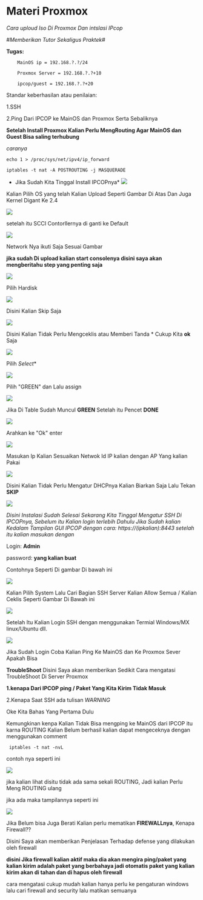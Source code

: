 # Materi Proxmox

*Cara uploud Iso Di Proxmox Dan intslasi IPcop*

 #*Memberikan Tutor Sekaligus Praktek*#

 **Tugas:** 
       
        MainOS ip = 192.168.?.?/24
        
        Proxmox Server = 192.168.?.?+10
        
        ipcop/guest = 192.168.?.?+20

   Standar keberhasilan atau penilaian: 

   1.SSH

   2.Ping Dari IPCOP ke MainOS dan Proxmox Serta Sebaliknya

**Setelah Install Proxmox Kalian Perlu MengRouting Agar MainOS dan Guest Bisa saling terhubung**

*caranya*

``` echo 1 > /proc/sys/net/ipv4/ip_forward ```

``` iptables -t nat -A POSTROUTING -j MASQUERADE ```

   * Jika Sudah Kita Tinggal Install IPCOPnya*
![](https://github.com/Cpixiee/Upload/blob/main/ss1.png)

Kalian Pilih OS yang telah Kalian Upload Seperti Gambar Di Atas Dan Juga Kernel Digant Ke 2.4 

![](https://github.com/Cpixiee/Upload/blob/main/ss2.png)

setelah itu SCCI Contorllernya di ganti ke Default

![](https://github.com/Cpixiee/Upload/blob/main/ss3.png)

Network Nya ikuti Saja Sesuai Gambar

**jika sudah Di upload kalian start consolenya disini saya akan mengberitahu step yang penting saja**

![](https://github.com/Cpixiee/Upload/blob/main/ipcop1.png)

Pilih Hardisk

![](https://github.com/Cpixiee/Upload/blob/main/ipcop2.png)

Disini Kalian Skip Saja 

![](https://github.com/Cpixiee/Upload/blob/main/ipcop3.png)

Disini Kalian Tidak Perlu Mengceklis atau Memberi Tanda * Cukup Kita **ok** Saja

![](https://github.com/Cpixiee/Upload/blob/main/ipcop4.png)

Pilih *Select**

![](https://github.com/Cpixiee/Upload/blob/main/ipcop5.png)

Pilih "GREEN" dan Lalu assign

![](https://github.com/Cpixiee/Upload/blob/main/ipcop6.png)

Jika Di Table Sudah Muncul **GREEN** Setelah itu Pencet **DONE**

![](https://github.com/Cpixiee/Upload/blob/main/ipcop6.png)

 Arahkan ke "Ok" enter

![](https://github.com/Cpixiee/Upload/blob/main/ipcop7.png)

Masukan Ip Kalian Sesuaikan Netwok Id IP kalian dengan AP Yang kalian Pakai

![](https://github.com/Cpixiee/Upload/blob/main/ipcop8.png)

Disini Kalian Tidak Perlu Mengatur DHCPnya Kalian Biarkan Saja Lalu Tekan **SKIP**

![](https://github.com/Cpixiee/Upload/blob/main/ipcop9.png)

*Disini Instalasi Sudah Selesai Sekarang Kita Tinggal Mengatur SSH Di IPCOPnya, Sebelum itu Kalian login terlebih Dahulu Jika Sudah kalian Kedalam Tampilan GUI IPCOP dengan cara: https://(ipkalian):8443 setelah itu kalian masukan dengan* 

Login: **Admin**

password: **yang kalian buat**

Contohnya Seperti Di gambar Di bawah ini 

![](https://github.com/Cpixiee/Upload/blob/main/ipcop10.png)

Kalian Pilih System Lalu Cari Bagian SSH Server Kalian Allow Semua / Kalian Ceklis Seperti Gambar Di Bawah ini

![](https://github.com/Cpixiee/Upload/blob/main/ipcop11.png)

Setelah Itu Kalian Login SSH dengan menggunakan Termial Windows/MX linux/Ubuntu dll.

![](https://github.com/Cpixiee/Upload/blob/main/ipcop12.png)

Jika Sudah Login Coba Kalian Ping Ke MainOS dan Ke Proxmox Sever Apakah Bisa 


**TroubleShoot**
Disini Saya akan memberikan Sedikit Cara mengatasi TroubleShoot Di Server Proxmox

**1.kenapa Dari IPCOP ping / Paket Yang Kita Kirim Tidak Masuk**

2.Kenapa Saat SSH ada tulisan *WARNING* 

Oke Kita Bahas Yang Pertama Dulu

Kemungkinan kenpa Kalian Tidak Bisa mengping ke MainOS dari IPCOP itu karna ROUTING Kalian Belum berhasil kalian dapat mengeceknya dengan menggunakan comment

``` iptables -t nat -nvL```

contoh nya seperti ini

![](https://github.com/Cpixiee/Upload/blob/main/ss%20ssh%20nvl.png)

jika kalian lihat disitu tidak ada sama sekali ROUTING, Jadi kalian Perlu Meng ROUTING ulang 

jika ada maka tampilannya seperti ini

![](https://github.com/Cpixiee/Upload/blob/main/ada.png)

Jika Belum bisa Juga Berati Kalian perlu mematikan **FIREWALLnya**, Kenapa Firewall?? 

Disini Saya akan memberikan Penjelasan Terhadap defense yang dilakukan oleh firewall 

**disini Jika firewall kalian aktif maka dia akan mengira ping/paket yang kalian kirim adalah paket yang berbahaya jadi otomatis paket yang kalian kirim akan di tahan dan di hapus oleh firewall**

cara mengatasi cukup mudah kalian hanya perlu ke pengaturan windows lalu cari firewall and security lalu matikan semuanya


